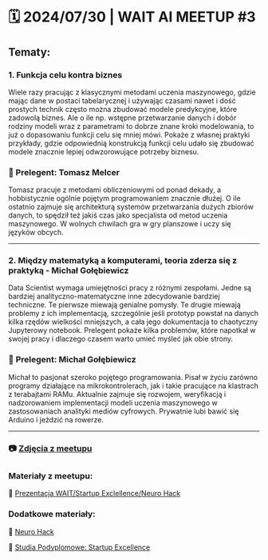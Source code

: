 
# 🗓️ 2024/07/30 | WAIT AI MEETUP #3

## Tematy:


### 1. Funkcja celu kontra biznes


Wiele razy pracując z klasycznymi metodami uczenia maszynowego, gdzie mając dane w postaci tabelarycznej i używając czasami nawet i dość prostych technik często można zbudować modele predykcyjne, które zadowolą biznes. Ale o ile np. wstępne przetwarzanie danych i dobór rodziny modeli wraz z parametrami to dobrze znane kroki modelowania, to już o dopasowaniu funkcji celu się mniej mówi. Pokaże z własnej praktyki przykłady, gdzie odpowiednią konstrukcją funkcji celu udało się zbudować modele znacznie lepiej odwzorowujące potrzeby biznesu.

### 🎤 Prelegent: Tomasz Melcer

Tomasz pracuje z metodami obliczeniowymi od ponad dekady, a hobbistycznie
ogólnie pojętym programowaniem znacznie dłużej. O ile ostatnio zajmuje się architekturą systemów przetwarzania dużych zbiorów danych, to spędził też jakiś czas jako specjalista od metod uczenia maszynowego. W wolnych chwilach gra w gry planszowe i uczy się języków obcych.

-----


### 2. Między matematyką a komputerami, teoria zderza się z praktyką - Michał Gołębiewicz

Data Scientist wymaga umiejętności pracy z różnymi zespołami. Jedne są bardziej analityczno-matematyczne inne zdecydowanie bardziej techniczne. Te pierwsze miewają genialne pomysły. Te drugie miewają problemy z ich implementacją, szczególnie jeśli prototyp powstał na danych kilka rzędów wielkości mniejszych, a cała jego dokumentacja to chaotyczny Jupyterowy notebook. Prelegent pokaże kilka problemów, które napotkał w swojej pracy i dlaczego czasem warto umieć myśleć jak obie strony.

### 🎤 **Prelegent: Michał Gołębiewicz**

Michał to pasjonat szeroko pojętego programowania. Pisał w życiu zarówno programy działające na mikrokontrolerach, jak i takie pracujące na klastrach z terabajtami RAMu. Aktualnie zajmuje się rozwojem, weryfikacją i nadzorowaniem implementacji modeli uczenia maszynowego w zastosowaniach analityki mediów cyfrowych. Prywatnie lubi bawić się Arduino i jeździć na rowerze.

----
### 📷 **[Zdjęcia z meetupu](https://photos.app.goo.gl/4hn6EDcCjvAhUqN96)**
##
### **Materiały z meetupu:**

🔗 [Prezentacja WAIT/Startup Exclellence/Neuro Hack](https://drive.google.com/file/d/1x1LI6DUaCrvw5QAb4NyILqPybYaMjDDV/view?usp=share_link)

### **Dodatkowe materiały:**

🔗 [Neuro Hack](https://same-neuroid.eu/neurohack/)

🔗 [Studia Podyplomowe: Startup Excellence](https://inqube.pl/startupexcellence/)